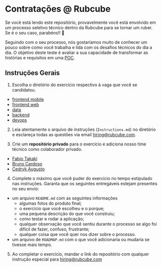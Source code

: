 # Contratações @ Rubcube

Se você está lendo este repositório, provavelmente você está envolvido em um processo seletivo técnico dentro da Rubcube para se tornar um ruber. Se é o seu caso, parabéns!! 🥳

Seguindo com o seu processo, nós gostaríamos muito de conhecer um pouco sobre como você trabalha e lida com os desafios técnicos do dia a dia. O objetivo deste teste é avaliar a sua capacidade de transformar as histórias e requisitos em uma [POC](https://en.wikipedia.org/wiki/Proof_of_concept).

## Instruções Gerais

1. Escolha o diretório do exercício respectivo à vaga que você se candidatou.

- [frontend mobile](https://github.com/rubcube/hiring-exercises/blob/master/frontend-mobile/Instructions.md)
- [frontend web](https://github.com/rubcube/hiring-exercises/blob/master/frontend-web/Instructions.md)
- [data](https://github.com/rubcube/hiring-exercises/blob/master/data/Instructions.md)
- [backend](https://github.com/rubcube/hiring-exercises/blob/master/backend/Instructions.md)
- [devops](https://github.com/rubcube/hiring-exercises/blob/master/devops/Instructions.md)

2. Leia atentamente o arquivo de instruções (`Instructions.md`) no diretório e esclareça todas as questões via email [hiring@rubcube.com](mailto:hiring@rubcube.com).

3. Crie um **repositório privado** para o exercício e adiciona nosso time técnico como colaborador privado.

- [Fabio Takaki](https://github.com/takaki10)
- [Bruno Cardoso](https://github.com/brunoscardoso)
- [Cedryk Augusto](https://github.com/cedryk-augusto)

4. Complete o máximo que você puder do exercício no tempo estipulado nas instruções. Garanta que os seguintes entregáveis estejam presentes no seu envio:

- um arquivo `README.md` com as seguintes informações
  - algumas fotos do produto final;
  - o exercício que você escolheu e o porque;
  - uma pequena descrição do que você construiu;
  - como testar e rodar a aplicação;
  - qualquer observação que você sentiu durante o processo se algo foi difícil de fazer, confuso, frustrante;
  - qualquer coisa que você quer nos dizer sobre o processo.
- um arquivo de `ROADMAP.md` com o que você adicionaria ou mudaria se tivesse mais tempo. 

5. Ao completar o exercício, mandar o link do repositório com qualquer instrução especial para [hiring@rubcube.com](mailto:hiring@rubcube.com)